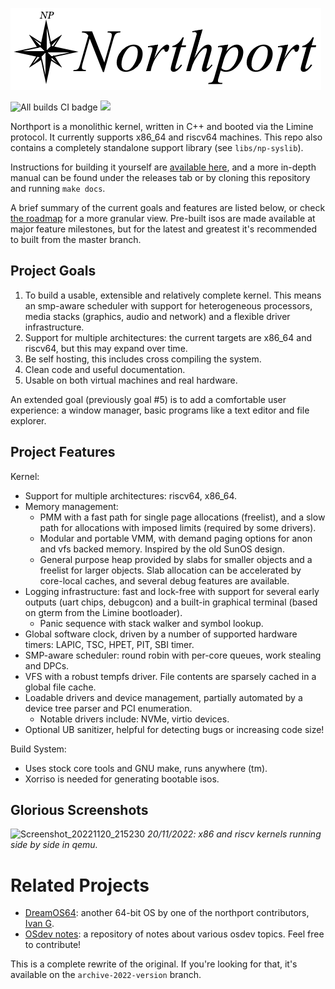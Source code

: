 ![Huge stylish northport banner](docs/images/banner.png)

![All builds CI badge](https://github.com/DeanoBurrito/northport/actions/workflows/build-tests.yml/badge.svg) ![](https://tokei.rs/b1/github/DeanoBurrito/northport?category=code)

Northport is a monolithic kernel, written in C++ and booted via the Limine protocol. It currently supports x86_64 and riscv64 machines. This repo also contains a completely standalone support library (see `libs/np-syslib`).

Instructions for building it yourself are [available here](docs/Building.md), and a more in-depth manual can be found under the releases tab or by cloning this repository and running `make docs`.

A brief summary of the current goals and features are listed below, or check [the roadmap](docs/Roadmap.md) for a more granular view. Pre-built isos are made available at major feature milestones, but for the latest and greatest it's recommended to built from the master branch.

## Project Goals
1) To build a usable, extensible and relatively complete kernel. This means an smp-aware scheduler with support for heterogeneous processors, media stacks (graphics, audio and network) and a flexible driver infrastructure.
2) Support for multiple architectures: the current targets are x86_64 and riscv64, but this may expand over time.
3) Be self hosting, this includes cross compiling the system.
4) Clean code and useful documentation.
5) Usable on both virtual machines and real hardware.

An extended goal (previously goal #5) is to add a comfortable user experience: a window manager, basic programs like a text editor and file explorer.

## Project Features
Kernel:
- Support for multiple architectures: riscv64, x86_64.
- Memory management:
    - PMM with a fast path for single page allocations (freelist), and a slow path for allocations with imposed limits (required by some drivers).
    - Modular and portable VMM, with demand paging options for anon and vfs backed memory. Inspired by the old SunOS design.
    - General purpose heap provided by slabs for smaller objects and a freelist for larger objects. Slab allocation can be accelerated by core-local caches, and several debug features are available.
- Logging infrastructure: fast and lock-free with support for several early outputs (uart chips, debugcon) and a built-in graphical terminal (based on gterm from the Limine bootloader).
    - Panic sequence with stack walker and symbol lookup.
- Global software clock, driven by a number of supported hardware timers: LAPIC, TSC, HPET, PIT, SBI timer.
- SMP-aware scheduler: round robin with per-core queues, work stealing and DPCs.
- VFS with a robust tempfs driver. File contents are sparsely cached in a global file cache.
- Loadable drivers and device management, partially automated by a device tree parser and PCI enumeration.
    - Notable drivers include: NVMe, virtio devices.
- Optional UB sanitizer, helpful for detecting bugs or increasing code size!

Build System:
- Uses stock core tools and GNU make, runs anywhere (tm).
- Xorriso is needed for generating bootable isos.

## Glorious Screenshots
![Screenshot_20221120_215230](https://user-images.githubusercontent.com/12033165/202898511-7e10e72c-6cfa-4f30-b7a5-3173dac36199.png)
*20/11/2022: x86 and riscv kernels running side by side in qemu.*

# Related Projects
- [DreamOS64](https://github.com/dreamos82/Dreamos64): another 64-bit OS by one of the northport contributors, [Ivan G](https://github.com/dreamos82). 
- [OSdev notes](https://github.com/dreamos82/Osdev-Notes): a repository of notes about various osdev topics. Feel free to contribute!

This is a complete rewrite of the original. If you're looking for that, it's available on the `archive-2022-version` branch.

